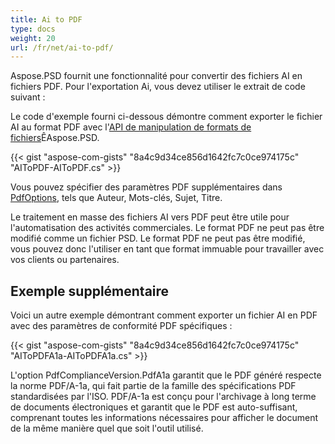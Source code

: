 ```yaml
---
title: Ai to PDF
type: docs
weight: 20
url: /fr/net/ai-to-pdf/
---
```


Aspose.PSD fournit une fonctionnalité pour convertir des fichiers AI en fichiers PDF. Pour l'exportation Ai, vous devez utiliser le extrait de code suivant :

Le code d'exemple fourni ci-dessous démontre comment exporter le fichier AI au format PDF avec l'[API de manipulation de formats de fichiers](/psd/fr/net/manipuler-differents-formats-de-fichiers-image/)ÊAspose.PSD.

{{< gist "aspose-com-gists" "8a4c9d34ce856d1642fc7c0ce974175c" "AIToPDF-AIToPDF.cs" >}}

Vous pouvez spécifier des paramètres PDF supplémentaires dans [PdfOptions](https://reference.aspose.com/psd/net/aspose.psd.imageoptions/pdfoptions), tels que Auteur, Mots-clés, Sujet, Titre.

Le traitement en masse des fichiers AI vers PDF peut être utile pour l'automatisation des activités commerciales. Le format PDF ne peut pas être modifié comme un fichier PSD. Le format PDF ne peut pas être modifié, vous pouvez donc l'utiliser en tant que format immuable pour travailler avec vos clients ou partenaires.

## Exemple supplémentaire

Voici un autre exemple démontrant comment exporter un fichier AI en PDF avec des paramètres de conformité PDF spécifiques :

{{< gist "aspose-com-gists" "8a4c9d34ce856d1642fc7c0ce974175c" "AIToPDFA1a-AIToPDFA1a.cs" >}}

L'option PdfComplianceVersion.PdfA1a garantit que le PDF généré respecte la norme PDF/A-1a, qui fait partie de la famille des spécifications PDF standardisées par l'ISO. PDF/A-1a est conçu pour l'archivage à long terme de documents électroniques et garantit que le PDF est auto-suffisant, comprenant toutes les informations nécessaires pour afficher le document de la même manière quel que soit l'outil utilisé.
